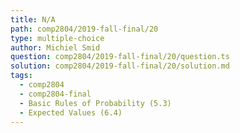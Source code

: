 ```yaml
---
title: N/A
path: comp2804/2019-fall-final/20
type: multiple-choice
author: Michiel Smid
question: comp2804/2019-fall-final/20/question.ts
solution: comp2804/2019-fall-final/20/solution.md
tags:
  - comp2804
  - comp2804-final
  - Basic Rules of Probability (5.3)
  - Expected Values (6.4)
---
```

